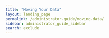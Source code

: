 ```yaml
---
title: "Moving Your Data"
layout: landing_page
permalink: /administrator-guide/moving-data/
sidebar: administrator_guide_sidebar
search: exclude
---
```

